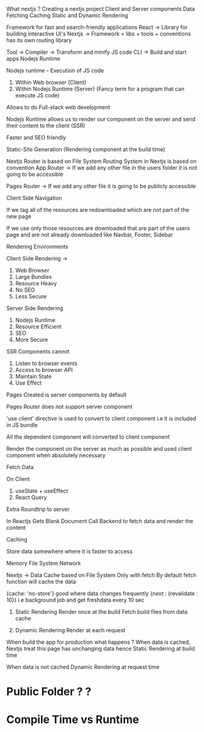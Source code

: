 What nextjs ?
Creating a nextjs project
Client and Server components
Data Fetching
Caching
Static and Dynamic Rendering 

Framework for fast and search-friendly applications 
React -> Library for building interactive UI's 
Nextjs -> Framework = libs + tools + conventions 
has its own routing library 

Tool -> 
Compiler -> Transform and minify JS code 
CLI -> Build and start apps
Nodejs Runtime

Nodejs runtime - 
Execution of JS code 
1. Within Web browser (Client)
2. Within Nodejs Runtime (Server) (Fancy term for a program that can execute JS code)

Allows to do Full-stack web development

Nodejs Runtime allows us to render our component on the server and send their content to the client (SSR)

Faster and SEO friendly 

Static-Site Generation (Rendering component at the build time)

Nextjs 
Router is based on File System 
Routing System in Nextjs is based on convention 
App Router -> If we add any other file in the users folder it is not going to be accessible 

Pages Router -> If we add any other file it is going to be publicly accessible 

Client Side Navigation 

If we <a> tag all of the resources are redownloaded which are not part of the new page

If we use <Link> only those resources are downloaded that
are part of the users page and are not already downloaded like Navbar, Footer, Sidebar


Rendering Environments

Client Side Rendering -> 
1. Web Browser
2. Large Bundles
3. Resource Heavy
4. No SEO
5. Less Secure 

Server Side Rendering 
1. Nodejs Runtime
2. Resource Efficient
3. SEO
4. More Secure 

SSR Components cannot
1. Listen to browser events
2. Access to browser API
3. Maintain State
5. Use Effect


Pages Created is server components by default 

Pages Router does not support server component

'use client' directive is used to convert to client component i.e it is included in JS bundle 

All the dependent component will converted to client 
component

Render the component on the server as much as possible 
and used client component when absolutely necessary

Fetch Data 

On Client 

1. useState + useEffect 
2. React Query 

Extra Roundtrip to server 

In Reactjs
Gets Blank Document
Call Backend to fetch data and render the content


Caching

Store data somewhere where it is faster to access

Memory
File System 
Network

Nextjs -> 
Data Cache based on File System
Only with fetch
By default fetch function will cache the data

{cache: 'no-store'} good where data changes frequently
{next : {revalidate : 10}} i.e background job and get freshdata every 10 sec


1. Static Rendering 
Render once at the build
Fetch build files from data cache 

2. Dynamic Rendering 
Render at each request

When build the app for production
what happens ?
When data is cached, Nextjs treat this page has 
unchanging data hence Static Rendering at build time 

When data is not cached Dynamic Rendering at request time




# Public Folder ? ? 
# Compile Time vs Runtime 
